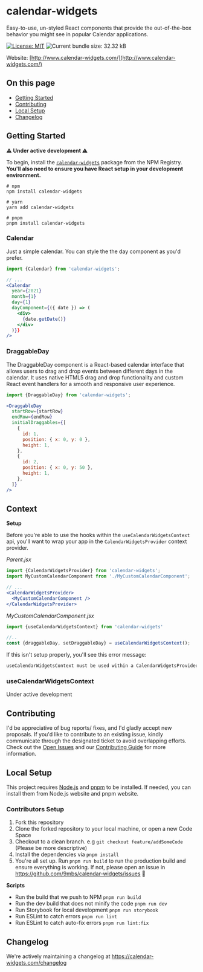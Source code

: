 # calendar-widgets

Easy-to-use, un-styled React components that provide the out-of-the-box behavior you might see in popular Calendar applications.

[![License: MIT](https://img.shields.io/badge/License-MIT-yellow.svg)](https://opensource.org/licenses/MIT)
![Current bundle size: 32.32 kB](https://img.shields.io/badge/Bundle_Size-32.32_kB-green.svg)

Website: [http://www.calendar-widgets.com/](http://www.calendar-widgets.com/)

## On this page

- [Getting Started](#getting-started)
- [Contributing](#contributing)
- [Local Setup](#local-setup)
- [Changelog](#changelog)

## Getting Started

**⚠️ Under active development ⚠️**

To begin, install the [`calendar-widgets`](https://www.npmjs.com/package/calendar-widgets) package from the NPM Registry. **You'll also need to ensure you have React setup in your development environment.**

```shell
# npm
npm install calendar-widgets

# yarn
yarn add calendar-widgets

# pnpm
pnpm install calendar-widgets
```

### Calendar
Just a simple calendar. You can style the the day component as you'd prefer. 

```jsx
import {Calendar} from 'calendar-widgets';

// ...
<Calendar 
  year={2021}
  month={1}
  day={1}
  dayComponent={({ date }) => (
    <div>
      {date.getDate()}
    </div>
  )}}
/>
```

### DraggableDay
The DraggableDay component is a React-based calendar interface that allows users to drag and drop events between different days in the calendar. It uses native HTML5 drag and drop functionality and custom React event handlers for a smooth and responsive user experience.

```jsx
import {DraggableDay} from 'calendar-widgets';

<DraggableDay
  startRow={startRow}
  endRow={endRow}
  initialDraggables={[
    {
      id: 1,
      position: { x: 0, y: 0 },
      height: 1,
    },
    {
      id: 2,
      position: { x: 0, y: 50 },
      height: 1,
    },
  ]}
/>
```

## Context

**Setup**

Before you're able to use the hooks within the `useCalendarWidgetsContext` api, you'll want to wrap your app in the `CalendarWidgetsProvider` context provider. 

_Parent.jsx_
```jsx
import {CalendarWidgetsProvider} from 'calendar-widgets';
import MyCustomCalendarComponent from './MyCustomCalendarComponent';

// ...
<CalendarWidgetsProvider>
  <MyCustomCalendarComponent />
</CalendarWidgetsProvider>
```

_MyCustomCalendarComponent.jsx_
```jsx
import {useCalendarWidgetsContext} from 'calendar-widgets'

//..
const {draggableDay, setDraggableDay} = useCalendarWidgetsContext();
```

If this isn't setup properly, you'll see this error message:

```sh
useCalendarWidgetsContext must be used within a CalendarWidgetsProvider
```


### useCalendarWidgetsContext

Under active development

## Contributing

I'd be appreciative of bug reports/ fixes, and I'd gladly accept new proposals. If you'd like to contribute to an existing issue, kindly communicate through the designated ticket to avoid overlapping efforts. Check out the [Open Issues](https://github.com/9mbs/calendar/issues?q=is%3Aissue+is%3Aopen) and our [Contributing Guide](./CONTRIBUTING.md) for more information.

## Local Setup 

This project requires [Node.js](https://nodejs.org/en) and [pnpm](https://pnpm.io/) to be installed. If needed, you can install them from Node.js website and pnpm website.

### Contributors Setup

1. Fork this repository
2. Clone the forked repository to your local machine, or open a new Code Space 
3. Checkout to a clean branch. e.g `git checkout feature/addSomeCode` (Please be more descriptive)
4. Install the dependencies via `pnpm install`
5. You're all set up. Run `pnpm run build` to run the production build and ensure everything is working. If not, please open an issue in https://github.com/9mbs/calendar-widgets/issues 🙂

**Scripts**

- Run the build that we push to NPM `pnpm run build` 
- Run the dev build that does not minify the code `pnpm run dev`
- Run Storybook for local development `pnpm run storybook`
- Run ESLint to catch errors `pnpm run lint`
- Run ESLint to catch auto-fix errors `pnpm run lint:fix`

## Changelog

We're actively maintaining a changelog at https://calendar-widgets.com/changelog 